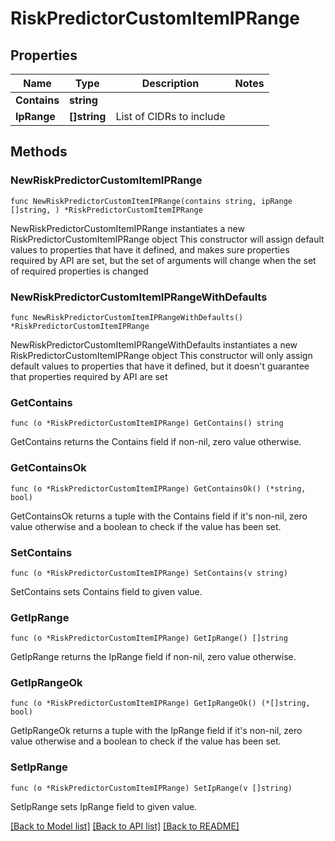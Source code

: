 # RiskPredictorCustomItemIPRange

## Properties

Name | Type | Description | Notes
------------ | ------------- | ------------- | -------------
**Contains** | **string** |  | 
**IpRange** | **[]string** | List of CIDRs to include | 

## Methods

### NewRiskPredictorCustomItemIPRange

`func NewRiskPredictorCustomItemIPRange(contains string, ipRange []string, ) *RiskPredictorCustomItemIPRange`

NewRiskPredictorCustomItemIPRange instantiates a new RiskPredictorCustomItemIPRange object
This constructor will assign default values to properties that have it defined,
and makes sure properties required by API are set, but the set of arguments
will change when the set of required properties is changed

### NewRiskPredictorCustomItemIPRangeWithDefaults

`func NewRiskPredictorCustomItemIPRangeWithDefaults() *RiskPredictorCustomItemIPRange`

NewRiskPredictorCustomItemIPRangeWithDefaults instantiates a new RiskPredictorCustomItemIPRange object
This constructor will only assign default values to properties that have it defined,
but it doesn't guarantee that properties required by API are set

### GetContains

`func (o *RiskPredictorCustomItemIPRange) GetContains() string`

GetContains returns the Contains field if non-nil, zero value otherwise.

### GetContainsOk

`func (o *RiskPredictorCustomItemIPRange) GetContainsOk() (*string, bool)`

GetContainsOk returns a tuple with the Contains field if it's non-nil, zero value otherwise
and a boolean to check if the value has been set.

### SetContains

`func (o *RiskPredictorCustomItemIPRange) SetContains(v string)`

SetContains sets Contains field to given value.


### GetIpRange

`func (o *RiskPredictorCustomItemIPRange) GetIpRange() []string`

GetIpRange returns the IpRange field if non-nil, zero value otherwise.

### GetIpRangeOk

`func (o *RiskPredictorCustomItemIPRange) GetIpRangeOk() (*[]string, bool)`

GetIpRangeOk returns a tuple with the IpRange field if it's non-nil, zero value otherwise
and a boolean to check if the value has been set.

### SetIpRange

`func (o *RiskPredictorCustomItemIPRange) SetIpRange(v []string)`

SetIpRange sets IpRange field to given value.



[[Back to Model list]](../README.md#documentation-for-models) [[Back to API list]](../README.md#documentation-for-api-endpoints) [[Back to README]](../README.md)


